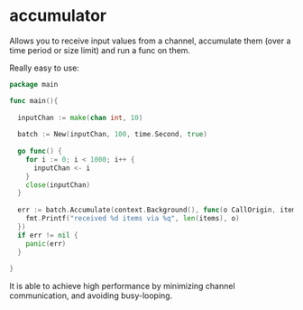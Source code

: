 # accumulator

Allows you to receive input values from a channel, accumulate them (over a time period or size limit) and run a func on them.

Really easy to use:

```go
package main

func main(){
  
  inputChan := make(chan int, 10)
  
  batch := New(inputChan, 100, time.Second, true)
  
  go func() {
    for i := 0; i < 1000; i++ {
      inputChan <- i
    }
    close(inputChan)
  }
  
  err := batch.Accumulate(context.Background(), func(o CallOrigin, items []int){
    fmt.Printf("received %d items via %q", len(items), o)
  })
  if err != nil {
    panic(err)
  }
  
}
```
It is able to achieve high performance by minimizing channel communication, and avoiding busy-looping.
